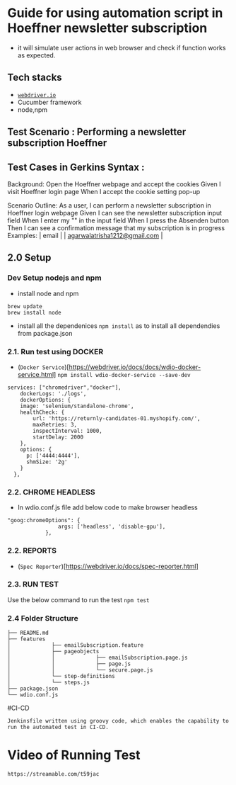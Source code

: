 # Guide for using automation script in Hoeffner newsletter subscription
- it will simulate user actions in web browser and check if function works as expected.

## Tech stacks

- [`webdriver.io`](https://webdriver.io/)
- Cucumber framework  
- node,npm

## Test Scenario : Performing a newsletter subscription Hoeffner
## Test Cases in Gerkins Syntax :
Background: Open the Hoeffner webpage and accept the cookies
Given  I visit Hoeffner login page
When   I accept the cookie setting pop-up

Scenario Outline: As a user, I can perform a newsletter subscription in Hoeffner login webpage
Given  I can see the newsletter subscription input field
When   I enter my "<email>" in the input field
When   I press the Absenden button
Then   I can see a confirmation message that my subscription is in progress
Examples:
| email                        |
| agarwalatrisha1212@gmail.com |


## 2.0 Setup
### Dev Setup nodejs and npm
* install node and npm
```
brew update
brew install node
```
* install all the dependenices
  ```npm install``` as to install all dependendies from package.json


### 2.1.  Run test using DOCKER
- (`Docker Service`)[https://webdriver.io/docs/docs/wdio-docker-service.html]
```npm install wdio-docker-service --save-dev```
```
services: ["chromedriver","docker"],
	dockerLogs: './logs',
  	dockerOptions: { 
    image: 'selenium/standalone-chrome',
    healthCheck: {
		url: 'https://returnly-candidates-01.myshopify.com/',
		maxRetries: 3,
		inspectInterval: 1000,
		startDelay: 2000
	},
    options: { 
      p: ['4444:4444'],
      shmSize: '2g'
    }    
  },
  ```


### 2.2.  CHROME HEADLESS
- In wdio.conf.js file add below code to make browser headless
```
"goog:chromeOptions": {
				args: ['headless', 'disable-gpu'],
			},
```



### 2.2. REPORTS
- (`Spec Reporter`)[https://webdriver.io/docs/spec-reporter.html]


### 2.3. RUN TEST
Use the below command to run the test
```npm test```

### 2.4 Folder Structure
```
├── README.md
├── features
│             ├── emailSubscription.feature
│             ├── pageobjects
│             │             ├── emailSubscription.page.js
│             │             ├── page.js
│             │             └── secure.page.js
│             └── step-definitions
│             └── steps.js
├── package.json
└── wdio.conf.js
```


#CI-CD
```
Jenkinsfile written using groovy code, which enables the capability to run the automated test in CI-CD.
```

# Video of Running Test
```https://streamable.com/t59jac```
